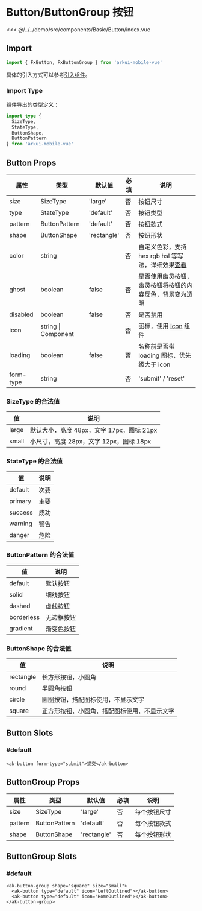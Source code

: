 # Button/ButtonGroup 按钮

<CodeDemo name="Button">

<<< @/../../demo/src/components/Basic/Button/index.vue

</CodeDemo>

## Import

```js
import { FxButton, FxButtonGroup } from 'arkui-mobile-vue'
```

具体的引入方式可以参考[引入组件](../guide/import.md)。

### Import Type

组件导出的类型定义：

```ts
import type {
  SizeType,
  StateType,
  ButtonShape,
  ButtonPattern
} from 'arkui-mobile-vue'
```

## Button Props

| 属性      | 类型                | 默认值      | 必填 | 说明                                                                               |
| --------- | ------------------- | ----------- | ---- | ---------------------------------------------------------------------------------- |
| size      | SizeType            | 'large'     | 否   | 按钮尺寸                                                                           |
| type      | StateType           | 'default'   | 否   | 按钮类型                                                                           |
| pattern   | ButtonPattern       | 'default'   | 否   | 按钮款式                                                                           |
| shape     | ButtonShape         | 'rectangle' | 否   | 按钮形状                                                                           |
| color     | string              |             | 否   | 自定义色彩，支持 hex rgb hsl 等写法，详细效果[查看](../design/color.md#自定义色彩) |
| ghost     | boolean             | false       | 否   | 是否使用幽灵按钮，幽灵按钮将按钮的内容反色，背景变为透明                           |
| disabled  | boolean             | false       | 否   | 是否禁用                                                                           |
| icon      | string \| Component |             | 否   | 图标，使用 [Icon](./Icon.md) 组件                                                  |
| loading   | boolean             | false       | 否   | 名称前是否带 loading 图标，优先级大于 icon                                         |
| form-type | string              |             | 否   | 'submit' / 'reset'                                                                 |

### SizeType 的合法值

| 值    | 说明                                      |
| ----- | ----------------------------------------- |
| large | 默认大小，高度 48px，文字 17px，图标 21px |
| small | 小尺寸，高度 28px，文字 12px，图标 18px   |

### StateType 的合法值

| 值      | 说明 |
| ------- | ---- |
| default | 次要 |
| primary | 主要 |
| success | 成功 |
| warning | 警告 |
| danger  | 危险 |

### ButtonPattern 的合法值

| 值         | 说明       |
| ---------- | ---------- |
| default    | 默认按钮   |
| solid      | 细线按钮   |
| dashed     | 虚线按钮   |
| borderless | 无边框按钮 |
| gradient   | 渐变色按钮 |

### ButtonShape 的合法值

| 值        | 说明                                         |
| --------- | -------------------------------------------- |
| rectangle | 长方形按钮，小圆角                           |
| round     | 半圆角按钮                                   |
| circle    | 圆圈按钮，搭配图标使用，不显示文字           |
| square    | 正方形按钮，小圆角，搭配图标使用，不显示文字 |

## Button Slots

### #default

```vue
<ak-button form-type="submit">提交</ak-button>
```

## ButtonGroup Props

| 属性    | 类型          | 默认值      | 必填 | 说明         |
| ------- | ------------- | ----------- | ---- | ------------ |
| size    | SizeType      | 'large'     | 否   | 每个按钮尺寸 |
| pattern | ButtonPattern | 'default'   | 否   | 每个按钮款式 |
| shape   | ButtonShape   | 'rectangle' | 否   | 每个按钮形状 |

## ButtonGroup Slots

### #default

```vue
<ak-button-group shape="square" size="small">
  <ak-button type="default" icon="LeftOutlined"></ak-button>
  <ak-button type="default" icon="HomeOutlined"></ak-button>
</ak-button-group>
```
